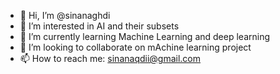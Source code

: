 - 👋 Hi, I’m @sinanaghdi
- 👀 I’m interested in AI and their subsets
- 🌱 I’m currently learning Machine Learning and deep learning
- 💞️ I’m looking to collaborate on mAchine learning project 
- 📫 How to reach me: sinanaqdii@gmail.com

<!---
sinanaghdi/sinanaghdi is a ✨ special ✨ repository because its `README.md` (this file) appears on your GitHub profile.
You can click the Preview link to take a look at your changes.
--->
